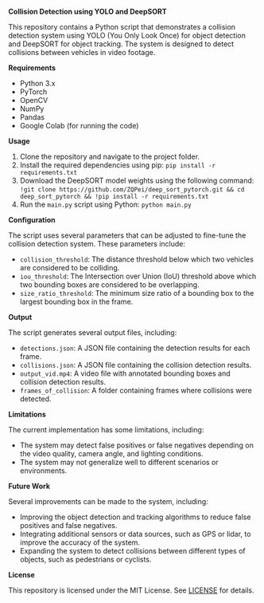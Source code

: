 **Collision Detection using YOLO and DeepSORT**

This repository contains a Python script that demonstrates a collision detection system using YOLO (You Only Look Once) for object detection and DeepSORT for object tracking. The system is designed to detect collisions between vehicles in video footage.

**Requirements**

* Python 3.x
* PyTorch
* OpenCV
* NumPy
* Pandas
* Google Colab (for running the code)

**Usage**

1. Clone the repository and navigate to the project folder.
2. Install the required dependencies using pip: `pip install -r requirements.txt`
3. Download the DeepSORT model weights using the following command: `!git clone https://github.com/ZQPei/deep_sort_pytorch.git && cd deep_sort_pytorch && !pip install -r requirements.txt`
4. Run the `main.py` script using Python: `python main.py`

**Configuration**

The script uses several parameters that can be adjusted to fine-tune the collision detection system. These parameters include:

* `collision_threshold`: The distance threshold below which two vehicles are considered to be colliding.
* `iou_threshold`: The Intersection over Union (IoU) threshold above which two bounding boxes are considered to be overlapping.
* `size_ratio_threshold`: The minimum size ratio of a bounding box to the largest bounding box in the frame.

**Output**

The script generates several output files, including:

* `detections.json`: A JSON file containing the detection results for each frame.
* `collisions.json`: A JSON file containing the collision detection results.
* `output_vid.mp4`: A video file with annotated bounding boxes and collision detection results.
* `frames_of_collision`: A folder containing frames where collisions were detected.

**Limitations**

The current implementation has some limitations, including:

* The system may detect false positives or false negatives depending on the video quality, camera angle, and lighting conditions.
* The system may not generalize well to different scenarios or environments.

**Future Work**

Several improvements can be made to the system, including:

* Improving the object detection and tracking algorithms to reduce false positives and false negatives.
* Integrating additional sensors or data sources, such as GPS or lidar, to improve the accuracy of the system.
* Expanding the system to detect collisions between different types of objects, such as pedestrians or cyclists.

**License**

This repository is licensed under the MIT License. See [LICENSE](LICENSE) for details.
